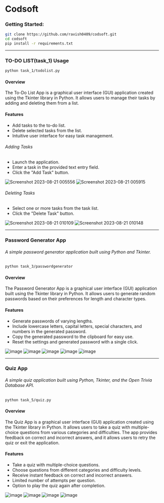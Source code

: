 <h1>Codsoft</h1>

<h3>Getting Started:</h3>

```bash
git clone https://github.com/ravish0409/codsoft.git
cd codsoft
pip install -r requirements.txt
```

<hr>

<h3>TO-DO LIST(task_1) Usage</h3>

```bash
python task_1/todolist.py
```

<h4>Overview</h4>
The To-Do List App is a graphical user interface (GUI) application created using the Tkinter library in Python. It allows users to manage their tasks by adding and deleting them from a list.

<h4>Features</h4>
<ul>
<li>Add tasks to the to-do list.</li>
<li>Delete selected tasks from the list.</li>
<li>Intuitive user interface for easy task management.</li>
</ul>
<h6>Adding Tasks</h6>
<ul>
<li>Launch the application.</li>
<li>Enter a task in the provided text entry field.</li>
<li>Click the "Add Task" button.</li>
</ul>

![Screenshot 2023-08-21 005556](https://github.com/ravish0409/codsoft/assets/109892241/765dadc9-b4c4-4675-8d09-a747adfe4213) ![Screenshot 2023-08-21 005915](https://github.com/ravish0409/codsoft/assets/109892241/aa8b2a98-e167-4f65-9125-a3ca9b68a172)



<h6>Deleting Tasks</h6>
<ul>
<li>Select one or more tasks from the task list.</li>
<li>Click the "Delete Task" button.</li>
</ul>

![Screenshot 2023-08-21 010109](https://github.com/ravish0409/codsoft/assets/109892241/8316491d-e288-4b48-9ddb-f52097556647) ![Screenshot 2023-08-21 010148](https://github.com/ravish0409/codsoft/assets/109892241/7cd81941-49c8-4a6b-855c-accb9a499771)

<hr>

<h3>Password Generator App</h3>
<h6>A simple password generator application built using Python and Tkinter.</h6>

```bash
python task_3/passwordgenerator
```

<h4>Overview</h4>
The Password Generator App is a graphical user interface (GUI) application built using the Tkinter library in Python. It allows users to generate random passwords based on their preferences for length and character types.

<h4>Features</h4>
<ul>
<li>Generate passwords of varying lengths.</li>
<li>Include lowercase letters, capital letters, special characters, and numbers in the generated password.</li>
<li>Copy the generated password to the clipboard for easy use.</li>
<li>Reset the settings and generated password with a single click.</li>
</ul>

![image](https://github.com/ravish0409/codsoft/assets/109892241/a79d1d94-5a46-430d-a75e-870a7fbf134c)
 ![image](https://github.com/ravish0409/codsoft/assets/109892241/7fee0298-7299-49ae-83b2-8a1f3738077a) ![image](https://github.com/ravish0409/codsoft/assets/109892241/c1cbdd1c-e683-4f04-9050-d6f327ce7dc1) ![image](https://github.com/ravish0409/codsoft/assets/109892241/f5fb51c9-eb2f-4e08-bdca-aa73c091d462) ![image](https://github.com/ravish0409/codsoft/assets/109892241/20dffc26-08ef-4a4a-bf19-a54be88ebba1)





<hr>

<h3>Quiz App</h3>
<h6>A simple quiz application built using Python, Tkinter, and the Open Trivia Database API.</h6>

```bash
python task_5/quiz.py
```

<h4>Overview</h4>
The Quiz App is a graphical user interface (GUI) application created using the Tkinter library in Python. It allows users to take a quiz with multiple-choice questions from various categories and difficulties. The app provides feedback on correct and incorrect answers, and it allows users to retry the quiz or exit the application.

<h4>Features</h4>
<ul>
<li>Take a quiz with multiple-choice questions.</li>
<li>Choose questions from different categories and difficulty levels.</li>
<li>Receive instant feedback on correct and incorrect answers.</li>
<li>Limited number of attempts per question.</li>
<li>Option to play the quiz again after completion.</li>
</ul>

![image](https://github.com/ravish0409/codsoft/assets/109892241/357e0d29-66e8-4119-b8da-798164b86a75) ![image](https://github.com/ravish0409/codsoft/assets/109892241/7ec8f4ae-6eb9-496d-ad26-2bf44590b5ae) ![image](https://github.com/ravish0409/codsoft/assets/109892241/b9b44137-06c5-4997-bc6b-dd8e274f827a) ![image](https://github.com/ravish0409/codsoft/assets/109892241/57ef6fae-0559-43bd-b7c2-4b7f1a07735e)




